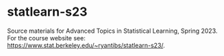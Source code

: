 # statlearn-s23

Source materials for Advanced Topics in Statistical Learning, Spring 2023.
For the course website see: 
https://www.stat.berkeley.edu/~ryantibs/statlearn-s23/.
